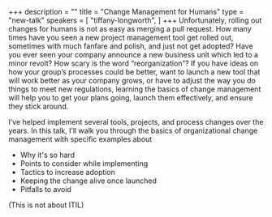 +++
description = ""
title = "Change Management for Humans"
type = "new-talk"
speakers = [
        "tiffany-longworth",
]
+++
Unfortunately, rolling out changes for humans is not as easy as merging a pull request. How many times have you seen a new project management tool get rolled out, sometimes with much fanfare and polish, and just not get adopted? Have you ever seen your company announce a new business unit which led to a minor revolt? How scary is the word “reorganization”? If you have ideas on how your group’s processes could be better, want to launch a new tool that will work better as your company grows, or have to adjust the way you do things to meet new regulations, learning the basics of change management will help you to get your plans going, launch them effectively, and ensure they stick around.
 
I’ve helped implement several tools, projects, and process changes over the years. In this talk, I’ll walk you through the basics of organizational change management with specific examples about 
* Why it's so hard 
* Points to consider while implementing
* Tactics to increase adoption
* Keeping the change alive once launched
* Pitfalls to avoid

(This is not about ITIL)